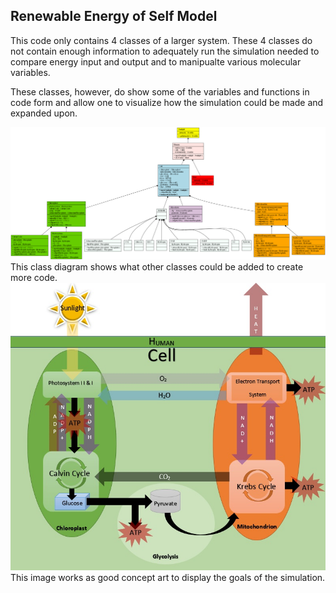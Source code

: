 ## Renewable Energy of Self Model

This code only contains 4 classes of a larger system. These 4 classes do not contain enough information to adequately run the simulation needed to compare energy input and output and to manipualte various molecular variables.

These classes, however, do show some of the variables and functions in code form and allow one to visualize how the simulation could be made and expanded upon. 



![RNES system](../../images/ClassDiagram.png)
This class diagram shows what other classes could be added to create more code.
![RNES system](../../images/BehaviorDiagram.png)
This image works as good concept art to display the goals of the simulation. 